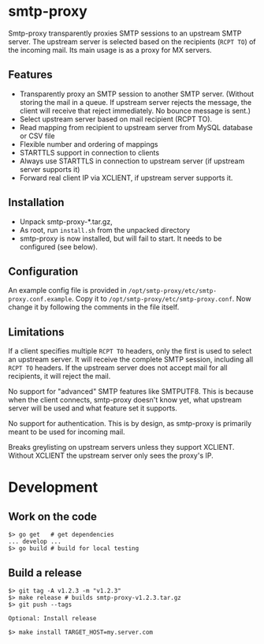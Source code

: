 # smtp-proxy

Smtp-proxy transparently proxies SMTP sessions to an upstream SMTP server. The upstream server is selected based on the recipients (`RCPT TO`) of the incoming mail. Its main usage is as a proxy for MX servers.

## Features

* Transparently proxy an SMTP session to another SMTP server. (Without storing the mail in a queue. If upstream server rejects the message, the client will receive that reject immediately. No bounce message is sent.)
* Select upstream server based on mail recipient (RCPT TO).
* Read mapping from recipient to upstream server from MySQL database or CSV file
* Flexible number and ordering of mappings
* STARTTLS support in connection to clients
* Always use STARTTLS in connection to upstream server (if upstream server supports it)
* Forward real client IP via XCLIENT, if upstream server supports it.

## Installation

* Unpack smtp-proxy-*.tar.gz,
* As root, run `install.sh` from the unpacked directory
* smtp-proxy is now installed, but will fail to start. It needs to be configured (see below).

## Configuration

An example config file is provided in `/opt/smtp-proxy/etc/smtp-proxy.conf.example`. Copy it to `/opt/smtp-proxy/etc/smtp-proxy.conf`.
Now change it by following the comments in the file itself.

## Limitations

If a client specifies multiple `RCPT TO` headers, only the first is used to select an upstream server. It will receive the complete SMTP session, including all `RCPT TO` headers. If the upstream server does not accept mail for all recipients, it will reject the mail.

No support for "advanced" SMTP features like SMTPUTF8. This is because when the client connects, smtp-proxy doesn't know yet, what upstream server will be used and what feature set it supports.

No support for authentication. This is by design, as smtp-proxy is primarily meant to be used for incoming mail.

Breaks greylisting on upstream servers unless they support XCLIENT. Without XCLIENT the upstream server only sees the proxy's IP.

# Development

## Work on the code

```
$> go get   # get dependencies
... develop ...
$> go build # build for local testing
```

## Build a release

```
$> git tag -A v1.2.3 -m "v1.2.3"
$> make release # builds smtp-proxy-v1.2.3.tar.gz
$> git push --tags

Optional: Install release

$> make install TARGET_HOST=my.server.com
```
